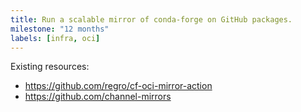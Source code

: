 ```yaml
---
title: Run a scalable mirror of conda-forge on GitHub packages.
milestone: "12 months"
labels: [infra, oci]
---
```


Existing resources:

* https://github.com/regro/cf-oci-mirror-action
* https://github.com/channel-mirrors
